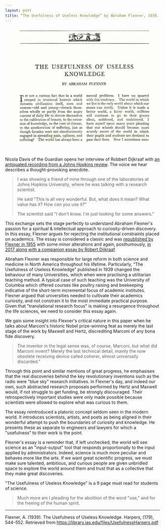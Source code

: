 ```yaml
---
layout: post
title: “The Usefulness of Useless Knowledge” by Abraham Flexner, 1939.
---
```


![Snapshot of the what biology is not](/images/Flexner1939.png)

<br>

Nicola Davis of the Guardian opens her interview of Robbert Dijkraaf with <a href="https://soundcloud.com/guardianscienceweekly/cross-section-robbert">an antiquated recording from a Johns Hopkins review</a>.
The voice we hear describes a thought-provoking anecdote.

<blockquote>I was showing a friend of mine through one of the laboratories at Johns Hopkins University, where he was talking with a research scientist.

He said "This is all very wonderful.
But, what does it mean? What value has it? How can you use it?"

The scientist said "I don't know.
I'm just looking for some answers."</blockquote>

This exchange sets the stage perfectly to understand Abraham Flexner's passion for a spiritual &amp; intellectual approach to curiosity-driven discovery.
In this essay, Flexner argues for rejecting the institutional constraints placed on academics.
The essay is considered a classic and was <a href="http://www.jclinepi.com/article/0021-9681(55)90131-4/abstract">republished by Flexner in 1955</a> with some minor alterations and again, posthumously, <a href="http://press.princeton.edu/titles/10924.html">in 2017 along with a companion essay by Robert Dijkraaf</a>.

Abraham Flexner was responsible for large reform in both science and medicine in North America throughout his lifetime.
Particularly, “The Usefulness of Useless Knowledge” published in 1939 changed the behaviour of many Universities, which when were practising a utilitarian teaching method.
A typical case of such teaching was the University of Columbia which offered courses like poultry raising and beekeeping indicative of the short-term incremental focus of academic institutes.
Flexner argued that universities needed to cultivate their academics curiosity, and not constrain it to the most immediate practical purpose.
Given that "translational research focus" is making a resurgence throughout the life sciences, we need to consider this essay again.

We gain some insight into Flexner's critical nature in this paper when he talks about Marconi's historic Nobel prize-winning feat as merely the last stage of the work by Maxwell and Hertz, discrediting Marconi of any bona fide discovery.

<blockquote>The inventor in the legal sense was, of course, Marconi, but what did Marconi invent? Merely the last technical detail, mainly the now obsolete receiving device called coherer, almost universally discarded."</blockquote>

Through this point and similar mentions of great progress, he emphasises that the real discoveries behind the key revolutionary inventions such as the radio were "blue sky" research initiatives.
In Flexner's day, and indeed our own, such abstracted research proposals performed by Hertz and Maxwell would, if not struggle to get funding, be strongly discouraged.
Their retrospectively important studies were only made possible because scientists were allowed to explore what was curious to them.

The essay reintroduced a platonic concept seldom seen in the modern world.
It introduces scientists, artists, and poets as being aligned in their wonderful attempt to push the boundaries of curiosity and knowledge.
He presents these as separate to engineers and lawyers for which a "usefulness" to their work is the point.

Flexner's essay is a reminder that, if left unchecked, the world will see science as an "input-output" tool that responds proportionally to the input applied by administrators.
Indeed, science is much more peculiar and behaves more like the arts.
If we want great scientific progress, we must make sure talented, ambitious, and curious people are given unbridled space to explore the world around them and trust that as a collective that they make great discoveries.

"The Usefulness of Useless Knowledge" is a 9 page must read for students of science.



<blockquote> Much more am I pleading for the abolition of the word "use," and for the freeing of the human spirit.
</blockquote>



<hr>

Flexner, A.
(1939).
The Usefulness of Useless Knowledge.
Harpers, (179), 544–552.
Retrieved from <a href="https://library.ias.edu/files/UsefulnessHarpers.pdf">https://library.ias.edu/files/UsefulnessHarpers.pdf</a>
